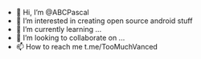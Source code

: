 - 👋 Hi, I’m @ABCPascal
- 👀 I’m interested in creating open source android stuff
- 🌱 I’m currently learning ...
- 💞️ I’m looking to collaborate on ...
- 📫 How to reach me t.me/TooMuchVanced

<!---
ABCPascal/ABCPascal is a ✨ special ✨ repository because its `README.md` (this file) appears on your GitHub profile.
You can click the Preview link to take a look at your changes.
--->
